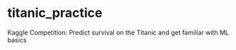 # titanic_practice
Kaggle Competition: Predict survival on the Titanic and get familiar with ML basics
